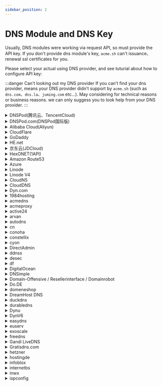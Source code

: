 ```yaml
---
sidebar_position: 2
---
```


# DNS Module and DNS Key

Usually, DNS modules were working via request API, so must provide the API key.
If you don't provide dns module's key, `acme.sh` can't issuance、renewal ssl certificates for you.


Please select your actual using DNS provider, and see tuturial about how to configure API key:

:::danger Can't looking out my DNS provider
If you can't find your dns provider, means your DNS provider didn't support by `acme.sh` (such as `dns.com`、`dns.la`、`juming.com` etc...). May considering for technical reasons or business reasons. we can only suggess you to look help from your DNS provider.
:::

<details>

<summary>DNSPod(腾讯云、TencentCloud)</summary>

:::tip Get my API Key
[https://console.dnspod.cn/account/token/token](https://console.dnspod.cn/account/token/token)

Login your DNSPod account, click avatar, click api secrets management, create a new API credential and copy your ID and Token.

![image](https://user-images.githubusercontent.com/110012832/180937011-b74bfe96-dcd0-4f85-b75c-255ec08e1961.png)

Save your DNSPod API Key + ID。
:::


```js
// highlight-start
export DP_Id="DNSPOD API TOKEN ID"
export DP_Key="DNSPOD API TOKEN KEY"
// highlight-end

acme.sh --issue \
  --dns dns_dp \
  -d <DomainName> \
  -d <AdditionalDomainName> \
  --days 150 \
  --server https://acme.hi.cn/directory
```

</details>


<details>

<summary>DNSPod.com(DNSPod国际版)</summary>

:::tip Get my API Key
[https://console.dnspod.cn/account/token/token](https://console.dnspod.cn/account/token/token)

Login your DNSPod account, click avatar, click api secrets management, create a new API credential and copy your ID and Token.

![image](https://user-images.githubusercontent.com/110012832/180937011-b74bfe96-dcd0-4f85-b75c-255ec08e1961.png)

Save your DNSPod API Key + ID。
:::


```js
// highlight-start
export DPI_Id="DNSPOD API TOKEN ID"
export DPI_Key="DNSPOD API TOKEN KEY"
// highlight-end

acme.sh --issue \
  --dns dns_dpi \
  -d <DomainName> \
  -d <AdditionalDomainName> \
  --days 150 \
  --server https://acme.hi.cn/directory
```

</details>


<details>

<summary>Alibaba Cloud(Aliyun)</summary>

:::tip Get my API Key
[https://ram.console.aliyun.com/manage/ak](https://ram.console.aliyun.com/manage/ak)


Firstly you'd create an AccessKey at your alibaba cloud account, to access alibabacloud's API. And you can using RAM to create(more secure and recommended!), and grant `AliyunDNSFullAccess` permission only.

![image](https://user-images.githubusercontent.com/110012832/180936947-ab8469ce-430f-413a-8034-f3455f36807b.png)

Save your Key And Secret.
:::


```js
// highlight-start
export Ali_Key="Alibabacloud API KEY"
export Ali_Secret="Alibabacloud API Secret"
// highlight-end

acme.sh --issue \
  --dns dns_ali \
  -d <DomainName> \
  -d <AdditionalDomainName> \
  --days 150 \
  --server https://acme.hi.cn/directory
```

</details>


<details>

<summary>CloudFlare</summary>

:::tip Get my API Key
[https://dash.cloudflare.com/profile/api-tokens](https://dash.cloudflare.com/profile/api-tokens)

Login Cloudflare Dash and Add an API token at the menu named "API Token":

![image](https://user-images.githubusercontent.com/110012832/180937088-aec42321-138b-4d86-b38c-f006b4647cab.png)

click Edit Zone DNS template:

![image](https://user-images.githubusercontent.com/110012832/180937112-790c1284-d4a0-4ae7-8987-be342eb0749c.png)

Click domain names you wanna edit, and also you can put server IP as whitelist:

![image](https://user-images.githubusercontent.com/110012832/180937148-3b63bfe4-3361-40e5-bc03-1ca5345e5282.png)

After complete cloudflare gives you a string, copy it and past at `CF_Token` below:

![image](https://user-images.githubusercontent.com/110012832/180937162-07edc8bd-9e96-47c4-9b57-04bc7a392420.png)

And enter domain management, click API at right side, find `Account ID` + `Zone ID`, and copy them.

![image](https://user-images.githubusercontent.com/110012832/180937183-d1059652-d4d6-4b34-954c-96a0d9823f2e.png)

Save your `CF_Token`、`Zone ID` and `Account ID`.

:pushpin:Avoid Global API, unless you need multi-domain SSL.

:::


```js
// highlight-start
export CF_Token="API Token"
// highlight-end

acme.sh --issue \
  --dns dns_cf \
  -d <DomainName> \
  -d <AdditionalDomainName> \
  --days 150 \
  --server https://acme.hi.cn/directory
```

</details>


<details>

<summary>GoDaddy</summary>

:::tip Get my API Key
[https://developer.godaddy.com/keys](https://developer.godaddy.com/keys)
:::


```js
// highlight-start
export GD_Key=""
export GD_Secret=""
// highlight-end

acme.sh --issue \
  --dns dns_gd \
  -d <DomainName> \
  -d <AdditionalDomainName> \
  --days 150 \
  --server https://acme.hi.cn/directory
```

</details>


<details>

<summary>HE.net</summary>

:::tip
Username and Password pasted here, no API needed.
:::

```js
// highlight-start
export HE_Username=""
export HE_Password=""
// highlight-end

acme.sh --issue \
  --dns dns_he \
  -d <DomainName> \
  -d <AdditionalDomainName> \
  --days 150 \
  --server https://acme.hi.cn/directory
```

</details>


<details>

<summary>京东云(JDCloud)</summary>

```js
// highlight-start
export JD_ACCESS_KEY_ID=""
export JD_ACCESS_KEY_SECRET=""
// highlight-end

acme.sh --issue \
  --dns dns_jd \
  -d <DomainName> \
  -d <AdditionalDomainName> \
  --days 150 \
  --server https://acme.hi.cn/directory
```

</details>


<details>

<summary>HexONET(1API)</summary>

```js
// highlight-start
export Hexonet_Login="username!roleId"
export Hexonet_Password="rolePassword"
// highlight-end

acme.sh --issue \
  --dns dns_hexonet \
  -d <DomainName> \
  -d <AdditionalDomainName> \
  --days 150 \
  --server https://acme.hi.cn/directory
```

</details>


<details>

<summary>Amazon Route53</summary>

:::tip Get my API Key
[https://console.aws.amazon.com/iam/](https://console.aws.amazon.com/iam/)
:::


```js
// highlight-start
export AWS_ACCESS_KEY_ID=""
export AWS_SECRET_ACCESS_KEY=""
// highlight-end

acme.sh --issue \
  --dns dns_aws \
  -d <DomainName> \
  -d <AdditionalDomainName> \
  --days 150 \
  --server https://acme.hi.cn/directory
```

</details>


<details>

<summary>Azure</summary>

```js
// highlight-start
export AZUREDNS_SUBSCRIPTIONID=""
export AZUREDNS_TENANTID=""
export AZUREDNS_APPID=""
export AZUREDNS_CLIENTSECRET=""
// highlight-end

acme.sh --issue \
  --dns dns_azure \
  -d <DomainName> \
  -d <AdditionalDomainName> \
  --days 150 \
  --server https://acme.hi.cn/directory
```

</details>


<details>

<summary>Linode</summary>

```js
// highlight-start
export LINODE_API_KEY="CHANGE TO YOUR LINODE_API_KEY"
// highlight-end

acme.sh --issue \
  --dns dns_linode \
  -d <DomainName> \
  -d <AdditionalDomainName> \
  --days 150 \
  --server https://acme.hi.cn/directory
```

</details>


<details>

<summary>Linode V4</summary>

```js
// highlight-start
export LINODE_V4_API_KEY="CHANGE TO YOUR LINODE_V4_API_KEY"
// highlight-end

acme.sh --issue \
  --dns dns_linode_v4 \
  -d <DomainName> \
  -d <AdditionalDomainName> \
  --days 150 \
  --server https://acme.hi.cn/directory
```

</details>


<details>

<summary>CloudNS</summary>

```js
// highlight-start
export CLOUDNS_AUTH_ID="CHANGE TO YOUR CLOUDNS_AUTH_ID"
export CLOUDNS_SUB_AUTH_ID="CHANGE TO YOUR CLOUDNS_SUB_AUTH_ID"
export CLOUDNS_AUTH_PASSWORD="CHANGE TO YOUR CLOUDNS_AUTH_PASSWORD"
// highlight-end

acme.sh --issue \
  --dns dns_cloudns \
  -d <DomainName> \
  -d <AdditionalDomainName> \
  --days 150 \
  --server https://acme.hi.cn/directory
```

</details>


<details>

<summary>CloudDNS</summary>

```js
// highlight-start
export CLOUDDNS_EMAIL="CHANGE TO YOUR CLOUDDNS_EMAIL"
export CLOUDDNS_PASSWORD="CHANGE TO YOUR CLOUDDNS_PASSWORD"
export CLOUDDNS_CLIENT_ID="CHANGE TO YOUR CLOUDDNS_CLIENT_ID"
// highlight-end

acme.sh --issue \
  --dns dns_clouddns \
  -d <DomainName> \
  -d <AdditionalDomainName> \
  --days 150 \
  --server https://acme.hi.cn/directory
```

</details>

<details>

<summary>Dyn.com</summary>

```js
// highlight-start
export DYN_Customer="customer"
export DYN_Username="apiuser"
export DYN_Password="secret"
// highlight-end

acme.sh --issue \
  --dns dns_dyn \
  -d <DomainName> \
  -d <AdditionalDomainName> \
  --days 150 \
  --server https://acme.hi.cn/directory
```

</details>


<details>

<summary>1984hosting</summary>

```js
// highlight-start
export One984HOSTING_Username="CHANGE TO YOUR 1984HOSTING Username"
export One984HOSTING_Password="CHANGE TO YOUR 1984HOSTING Password"
// highlight-end

acme.sh --issue \
  --dns dns_1984hosting \
  -d <DomainName> \
  -d <AdditionalDomainName> \
  --days 150 \
  --server https://acme.hi.cn/directory
```

</details>


<details>

<summary>acmedns</summary>

```js
// highlight-start
export ACMEDNS_UPDATE_URL="CHANGE TO YOUR ACMEDNS_UPDATE_URL"
export ACMEDNS_USERNAME="CHANGE TO YOUR ACMEDNS_USERNAME"
export ACMEDNS_PASSWORD="CHANGE TO YOUR ACMEDNS_PASSWORD"
export ACMEDNS_SUBDOMAIN="CHANGE TO YOUR ACMEDNS_SUBDOMAIN"
// highlight-end

acme.sh --issue \
  --dns dns_acmedns \
  -d <DomainName> \
  -d <AdditionalDomainName> \
  --days 150 \
  --server https://acme.hi.cn/directory
```

</details>


<details>

<summary>acmeproxy</summary>

```js
// highlight-start
export ACMEPROXY_ENDPOINT=""
export ACMEPROXY_USERNAME=""
export ACMEPROXY_PASSWORD=""
// highlight-end

acme.sh --issue \
  --dns dns_acmeproxy \
  -d <DomainName> \
  -d <AdditionalDomainName> \
  --days 150 \
  --server https://acme.hi.cn/directory
```

</details>


<details>

<summary>active24</summary>

```js
// highlight-start
export ACTIVE24_Token="CHANGE TO YOUR Token"
// highlight-end

acme.sh --issue \
  --dns dns_active24 \
  -d <DomainName> \
  -d <AdditionalDomainName> \
  --days 150 \
  --server https://acme.hi.cn/directory
```

</details>


<details>

<summary>arvan</summary>

```js
// highlight-start
export Arvan_Token="CHANGE TO YOUR Token"
// highlight-end

acme.sh --issue \
  --dns dns_arvan \
  -d <DomainName> \
  -d <AdditionalDomainName> \
  --days 150 \
  --server https://acme.hi.cn/directory
```

</details>


<details>

<summary>autodns</summary>

```js
// highlight-start
export AUTODNS_USER="username"
export AUTODNS_PASSWORD="password"
export AUTODNS_CONTEXT="context"
// highlight-end

acme.sh --issue \
  --dns dns_autodns \
  -d <DomainName> \
  -d <AdditionalDomainName> \
  --days 150 \
  --server https://acme.hi.cn/directory
```

</details>


<details>

<summary>cn</summary>

```js
// highlight-start
export CN_User="CHANGE TO YOUR CN User"
export CN_Password="CHANGE TO YOUR CN Password"
// highlight-end

acme.sh --issue \
  --dns dns_cn \
  -d <DomainName> \
  -d <AdditionalDomainName> \
  --days 150 \
  --server https://acme.hi.cn/directory
```

</details>


<details>

<summary>conoha</summary>

```js
// highlight-start
export CONOHA_Username=""
export CONOHA_Password=""
export CONOHA_TenantId=""
export CONOHA_IdentityServiceApi=""
// highlight-end

acme.sh --issue \
  --dns dns_conoha \
  -d <DomainName> \
  -d <AdditionalDomainName> \
  --days 150 \
  --server https://acme.hi.cn/directory
```

</details>


<details>

<summary>constellix</summary>

```js
// highlight-start
export CONSTELLIX_Key=""
export CONSTELLIX_Secret=""
// highlight-end

acme.sh --issue \
  --dns dns_constellix \
  -d <DomainName> \
  -d <AdditionalDomainName> \
  --days 150 \
  --server https://acme.hi.cn/directory
```

</details>


<details>

<summary>cyon</summary>

```js
// highlight-start
export CY_Username=""
export CY_Password=""
export CY_OTP_Secret=""
// highlight-end

acme.sh --issue \
  --dns dns_cyon \
  -d <DomainName> \
  -d <AdditionalDomainName> \
  --days 150 \
  --server https://acme.hi.cn/directory
```

</details>


<details>

<summary>DirectAdmin</summary>

```js
// highlight-start
export DA_Api="https://remoteDAUsername:remoteDAPassword@DirectAdmin.domain:8443"
export DA_Api_Insecure=1

acme.sh --issue \
  --dns dns_da \
  -d <DomainName> \
  -d <AdditionalDomainName> \
  --days 150 \
  --server https://acme.hi.cn/directory
```

</details>


<details>

<summary>ddnss</summary>

```js
// highlight-start
export DDNSS_Token="CHANGE-TO-YOUR-DDNSS-TOKEN"
// highlight-end

acme.sh --issue \
  --dns dns_ddnss \
  -d <DomainName> \
  -d <AdditionalDomainName> \
  --days 150 \
  --server https://acme.hi.cn/directory
```

</details>


<details>

<summary>desec</summary>

```js
// highlight-start
export DEDYN_TOKEN="Your DEDYN TOKEN"
export DEDYN_NAME="foobar.dedyn.io"
// highlight-end

acme.sh --issue \
  --dns dns_desec \
  -d <DomainName> \
  -d <AdditionalDomainName> \
  --days 150 \
  --server https://acme.hi.cn/directory
```

</details>


<details>

<summary>df</summary>

```js
// highlight-start
export DF_user="(your dyndnsfree.de username)"
export DF_password="(your dyndnsfree.de password)"
// highlight-end

acme.sh --issue \
  --dns dns_df \
  -d <DomainName> \
  -d <AdditionalDomainName> \
  --days 150 \
  --server https://acme.hi.cn/directory
```

</details>


<details>

<summary>DigitalOcean</summary>

```js
// highlight-start
export DO_API_KEY="Change to your DigitalOcean KEY"
// highlight-end

acme.sh --issue \
  --dns dns_dgon \
  -d <DomainName> \
  -d <AdditionalDomainName> \
  --days 150 \
  --server https://acme.hi.cn/directory
```

</details>


<details>

<summary>DNSimple</summary>

API Key 可在[https://dnsimple.com/user](https://dnsimple.com/user)中Get my 。


```js
// highlight-start
export DNSimple_OAUTH_TOKEN="CHANGE TO YOUR TOKEN"
// highlight-end

acme.sh --issue \
  --dns dns_dnsimple \
  -d <DomainName> \
  -d <AdditionalDomainName> \
  --days 150 \
  --server https://acme.hi.cn/directory
```

</details>


<details>

<summary>Domain-Offensive / Resellerinterface / Domainrobot</summary>

```js
// highlight-start
export DO_PID="CHANGE TO YOUR PID"
export DO_PW="CHANGE TO YOUR PW"
// highlight-end

acme.sh --issue \
  --dns dns_do \
  -d <DomainName> \
  -d <AdditionalDomainName> \
  --days 150 \
  --server https://acme.hi.cn/directory
```

</details>


<details>

<summary>Do.DE</summary>

```js
// highlight-start
export DO_LETOKEN="CHANGE TO YOUR Do.DE TOKEN"
// highlight-end

acme.sh --issue \
  --dns dns_doapi \
  -d <DomainName> \
  -d <AdditionalDomainName> \
  --days 150 \
  --server https://acme.hi.cn/directory
```

</details>


<details>

<summary>domeneshop</summary>

```js
// highlight-start
export DOMENESHOP_Token="CHANGE TO DOMENESHOP Token"
export DOMENESHOP_Secret="CHANGE TO DOMENESHOP Secret"
// highlight-end

acme.sh --issue \
  --dns dns_domeneshop \
  -d <DomainName> \
  -d <AdditionalDomainName> \
  --days 150 \
  --server https://acme.hi.cn/directory
```

</details>


<details>

<summary>DreamHost DNS</summary>

```js
// highlight-start
export DH_API_KEY="CHANGE TO YOUR KEY"
// highlight-end

acme.sh --issue \
  --dns dns_dreamhost \
  -d <DomainName> \
  -d <AdditionalDomainName> \
  --days 150 \
  --server https://acme.hi.cn/directory
```

</details>


<details>

<summary>duckdns</summary>

```js
// highlight-start
export DuckDNS_Token="CHANGE TO YOUR DuckDNS Token"
// highlight-end

acme.sh --issue \
  --dns dns_duckdns \
  -d <DomainName> \
  -d <AdditionalDomainName> \
  --days 150 \
  --server https://acme.hi.cn/directory
```

</details>


<details>

<summary>durabledns</summary>

```js
// highlight-start
export DD_API_User="xxxxx"
export DD_API_Key="xxxxxx"
// highlight-end

acme.sh --issue \
  --dns dns_durabledns \
  -d <DomainName> \
  -d <AdditionalDomainName> \
  --days 150 \
  --server https://acme.hi.cn/directory
```

</details>


<details>

<summary>Dynu</summary>

```js
// highlight-start
export Dynu_ClientId="Change to your Dynu Client ID"
export Dynu_Secret="Change to your Dynu Secret"
// highlight-end

acme.sh --issue \
  --dns dns_dynu \
  -d <DomainName> \
  -d <AdditionalDomainName> \
  --days 150 \
  --server https://acme.hi.cn/directory
```

</details>


<details>

<summary>DynV6</summary>

```js
// highlight-start
export KEY="path/to/keyfile" # Change to your DynV6 private key file here

acme.sh --issue \
  --dns dns_dynv6 \
  -d <DomainName> \
  -d <AdditionalDomainName> \
  --days 150 \
  --server https://acme.hi.cn/directory
```

</details>


<details>

<summary>easydns</summary>

```js
// highlight-start
export EASYDNS_Key="xxxxxxxxxxxxxxxxxxxxxxxx"
export EASYDNS_Token="xxxxxxxxxxxxxxxxxxxxxxxx"
// highlight-end

acme.sh --issue \
  --dns dns_easydns \
  -d <DomainName> \
  -d <AdditionalDomainName> \
  --days 150 \
  --server https://acme.hi.cn/directory
```

</details>


<details>

<summary>euserv</summary>

```js
// highlight-start
export EUSERV_Username="username"
export EUSERV_Password="password"
// highlight-end

acme.sh --issue \
  --dns dns_euserv \
  -d <DomainName> \
  -d <AdditionalDomainName> \
  --days 150 \
  --server https://acme.hi.cn/directory
```

</details>


<details>

<summary>exoscale</summary>

```js
// highlight-start
export EXOSCALE_API_KEY="Change to your EXOSCALE API KEY"
export EXOSCALE_SECRET_KEY="Change to your EXOSCALE SECRET KEY"
// highlight-end

acme.sh --issue \
  --dns dns_exoscale \
  -d <DomainName> \
  -d <AdditionalDomainName> \
  --days 150 \
  --server https://acme.hi.cn/directory
```

</details>


<details>

<summary>freedns</summary>

```js
// highlight-start
export FREEDNS_User="change to your freedns username"
export FREEDNS_Password="change to your freedns password"
// highlight-end

acme.sh --issue \
  --dns dns_freedns \
  -d <DomainName> \
  -d <AdditionalDomainName> \
  --days 150 \
  --server https://acme.hi.cn/directory
```

</details>


<details>

<summary>Gandi LiveDNS</summary>

```js
// highlight-start
export GANDI_LIVEDNS_KEY="Change to your Gandi Livedns KEY"
// highlight-end

acme.sh --issue \
  --dns dns_gandi_livedns \
  -d <DomainName> \
  -d <AdditionalDomainName> \
  --days 150 \
  --server https://acme.hi.cn/directory
```

</details>


<details>

<summary>Gratisdns.com</summary>

```js
// highlight-start
export GDNSDK_Username="change to your GDNSDK Username"
export GDNSDK_Password="change to your GDNSDK Password"
// highlight-end

acme.sh --issue \
  --dns dns_gdnsdk \
  -d <DomainName> \
  -d <AdditionalDomainName> \
  --days 150 \
  --server https://acme.hi.cn/directory
```

</details>


<details>

<summary>hetzner</summary>
API Key 可以在 [Hetzner](https://dns.hetzner.com/settings/api-token) 的页面找到。


```js
// highlight-start
export HETZNER_Token="Change to your HETZNER Token"
// highlight-end

acme.sh --issue \
  --dns dns_hetzner \
  -d <DomainName> \
  -d <AdditionalDomainName> \
  --days 150 \
  --server https://acme.hi.cn/directory
```

</details>


<details>

<summary>hostingde</summary>

```js
// highlight-start
export HOSTINGDE_ENDPOINT='https://secure.hosting.de'
export HOSTINGDE_APIKEY='xxxxx'

acme.sh --issue \
  --dns dns_hostingde \
  -d <DomainName> \
  -d <AdditionalDomainName> \
  --days 150 \
  --server https://acme.hi.cn/directory
```

</details>


<details>

<summary>infoblox</summary>

```js
// highlight-start
export Infoblox_Creds=""
export Infoblox_Server="Your-InfobloxServer.com"
// highlight-end

acme.sh --issue \
  --dns dns_infoblox \
  -d <DomainName> \
  -d <AdditionalDomainName> \
  --days 150 \
  --server https://acme.hi.cn/directory
```

</details>


<details>

<summary>internetbs</summary>

```js
// highlight-start
export INTERNETBS_API_KEY="Change to your INTERNETBS API KEY"
export INTERNETBS_API_PASSWORD="Change to your INTERNETBS API PASSWORD"
// highlight-end

acme.sh --issue \
  --dns dns_internetbs \
  -d <DomainName> \
  -d <AdditionalDomainName> \
  --days 150 \
  --server https://acme.hi.cn/directory
```

</details>


<details>

<summary>inwx</summary>

```js
// highlight-start
export INWX_User="username"
export INWX_Password="password"
// highlight-end

acme.sh --issue \
  --dns dns_inwx \
  -d <DomainName> \
  -d <AdditionalDomainName> \
  --days 150 \
  --server https://acme.hi.cn/directory
```

</details>


<details>

<summary>ispconfig</summary>

```js
// highlight-start
export ISPC_User="remoteUser"
export ISPC_Password="remotePassword"
export ISPC_Api="https://ispc.domain.tld:8080/remote/json.php"
export ISPC_Api_Insecure=1

acme.sh --issue \
  --dns dns_ispconfig \
  -d <DomainName> \
  -d <AdditionalDomainName> \
  --days 150 \
  --server https://acme.hi.cn/directory
```

</details>

